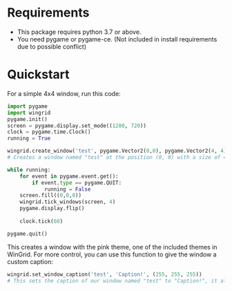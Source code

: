 # Requirements
- This package requires python 3.7 or above.
- You need pygame or pygame-ce. (Not included in install requirements due to possible conflict)
# Quickstart
For a simple 4x4 window, run this code:
``` python
import pygame
import wingrid
pygame.init()
screen = pygame.display.set_mode((1280, 720))
clock = pygame.time.Clock()
running = True

wingrid.create_window('test', pygame.Vector2(0,0), pygame.Vector2(4, 4), atlas_path=wingrid.THEME_TILES_PINK)
# Creates a window named "test" at the position (0, 0) with a size of 4x4.

while running:
    for event in pygame.event.get():
        if event.type == pygame.QUIT:
            running = False
    screen.fill((0,0,0))
    wingrid.tick_windows(screen, 4)
    pygame.display.flip()
    
    clock.tick(60)

pygame.quit()
```
This creates a window with the pink theme, one of the included themes in WinGrid.
For more control, you can use this function to give the window a custom caption:
``` python
wingrid.set_window_caption('test', 'Caption!', (255, 255, 255))
# This sets the caption of our window named "test" to "Caption!", it also sets it's color to white. (255, 255, 255)
```